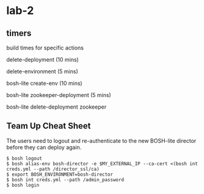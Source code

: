 # lab-2

## timers

build times for specific actions

delete-deployment (10 mins)

delete-environment (5 mins)

bosh-lite create-env (10 mins)

bosh-lite zookeeper-deployment (5 mins)

bosh-lite delete-deployment zookeeper

## Team Up Cheat Sheet

The users need to logout and re-authenticate to the new BOSH-lite director
before they can deploy again.

```
$ bosh logout
$ bosh alias-env bosh-director -e $MY_EXTERNAL_IP --ca-cert <(bosh int creds.yml --path /director_ssl/ca)
$ export BOSH_ENVIRONMENT=bosh-director
$ bosh int creds.yml --path /admin_password
$ bosh login
```
